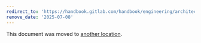 ```yaml
---
redirect_to: 'https://handbook.gitlab.com/handbook/engineering/architecture/design-documents/cells/infrastructure/'
remove_date: '2025-07-08'
---
```


This document was moved to [another location](https://handbook.gitlab.com/handbook/engineering/architecture/design-documents/cells/infrastructure/).

<!-- This redirect file can be deleted after <2025-07-08>. -->
<!-- Redirects that point to other docs in the same project expire in three months. -->
<!-- Redirects that point to docs in a different project or site (for example, link is not relative and starts with `https:`) expire in one year. -->
<!-- Before deletion, see: https://docs.gitlab.com/ee/development/documentation/redirects.html -->
